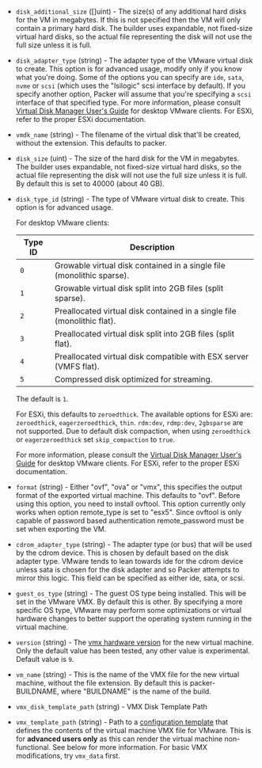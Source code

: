 <!-- Code generated from the comments of the Config struct in builder/vmware/iso/config.go; DO NOT EDIT MANUALLY -->

-   `disk_additional_size` ([]uint) - The size(s) of any additional
    hard disks for the VM in megabytes. If this is not specified then the VM
    will only contain a primary hard disk. The builder uses expandable, not
    fixed-size virtual hard disks, so the actual file representing the disk will
    not use the full size unless it is full.
    
-   `disk_adapter_type` (string) - The adapter type of the VMware virtual disk to create. This option is
    for advanced usage, modify only if you know what you're doing. Some of
    the options you can specify are `ide`, `sata`, `nvme` or `scsi` (which
    uses the "lsilogic" scsi interface by default). If you specify another
    option, Packer will assume that you're specifying a `scsi` interface of
    that specified type. For more information, please consult [Virtual Disk
    Manager User's Guide](http://www.vmware.com/pdf/VirtualDiskManager.pdf)
    for desktop VMware clients. For ESXi, refer to the proper ESXi
    documentation.
    
-   `vmdk_name` (string) - The filename of the virtual disk that'll be created,
    without the extension. This defaults to packer.
    
-   `disk_size` (uint) - The size of the hard disk for the VM in megabytes.
    The builder uses expandable, not fixed-size virtual hard disks, so the
    actual file representing the disk will not use the full size unless it
    is full. By default this is set to 40000 (about 40 GB).
    
-   `disk_type_id` (string) - The type of VMware virtual disk to create. This
    option is for advanced usage.
    
      For desktop VMware clients:
    
      Type ID | Description
      ------- | ---
      `0`     | Growable virtual disk contained in a single file (monolithic sparse).
      `1`     | Growable virtual disk split into 2GB files (split sparse).
      `2`     | Preallocated virtual disk contained in a single file (monolithic flat).
      `3`     | Preallocated virtual disk split into 2GB files (split flat).
      `4`     | Preallocated virtual disk compatible with ESX server (VMFS flat).
      `5`     | Compressed disk optimized for streaming.
    
      The default is `1`.
    
      For ESXi, this defaults to `zeroedthick`. The available options for ESXi
      are: `zeroedthick`, `eagerzeroedthick`, `thin`. `rdm:dev`, `rdmp:dev`,
      `2gbsparse` are not supported. Due to default disk compaction, when using
      `zeroedthick` or `eagerzeroedthick` set `skip_compaction` to `true`.
    
      For more information, please consult the [Virtual Disk Manager User's
      Guide](https://www.vmware.com/pdf/VirtualDiskManager.pdf) for desktop
      VMware clients. For ESXi, refer to the proper ESXi documentation.
    
-   `format` (string) - Either "ovf", "ova" or "vmx", this specifies the output
    format of the exported virtual machine. This defaults to "ovf".
    Before using this option, you need to install ovftool. This option
    currently only works when option remote_type is set to "esx5".
    Since ovftool is only capable of password based authentication
    remote_password must be set when exporting the VM.
    
-   `cdrom_adapter_type` (string) - The adapter type (or bus) that will be used
    by the cdrom device. This is chosen by default based on the disk adapter
    type. VMware tends to lean towards ide for the cdrom device unless
    sata is chosen for the disk adapter and so Packer attempts to mirror
    this logic. This field can be specified as either ide, sata, or scsi.
    
-   `guest_os_type` (string) - The guest OS type being installed. This will be
    set in the VMware VMX. By default this is other. By specifying a more
    specific OS type, VMware may perform some optimizations or virtual hardware
    changes to better support the operating system running in the
    virtual machine.
    
-   `version` (string) - The [vmx hardware
    version](http://kb.vmware.com/selfservice/microsites/search.do?language=en_US&cmd=displayKC&externalId=1003746)
    for the new virtual machine. Only the default value has been tested, any
    other value is experimental. Default value is `9`.
    
-   `vm_name` (string) - This is the name of the VMX file for the new virtual
    machine, without the file extension. By default this is packer-BUILDNAME,
    where "BUILDNAME" is the name of the build.
    
-   `vmx_disk_template_path` (string) - VMX Disk Template Path
-   `vmx_template_path` (string) - Path to a [configuration template](/docs/templates/engine.html) that
    defines the contents of the virtual machine VMX file for VMware. This is
    for **advanced users only** as this can render the virtual machine
    non-functional. See below for more information. For basic VMX
    modifications, try `vmx_data` first.
    
